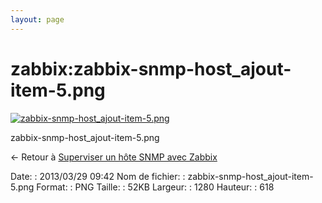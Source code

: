 ```yaml
---
layout: page
---
```


zabbix:zabbix-snmp-host\_ajout-item-5.png
=========================================

[![zabbix-snmp-host\_ajout-item-5.png](..//assets/media/zabbix/zabbix-snmp-host_ajout-item-5.png@cache=&w=900&h=434 "zabbix-snmp-host_ajout-item-5.png")](..//assets/media/zabbix/zabbix-snmp-host_ajout-item-5.png@cache= "Afficher le fichier original")

zabbix-snmp-host\_ajout-item-5.png

← Retour à [Superviser un hôte SNMP avec
Zabbix](../../zabbix/zabbix-snmp-host.html "zabbix:zabbix-snmp-host")

Date:
:   2013/03/29 09:42
Nom de fichier:
:   zabbix-snmp-host\_ajout-item-5.png
Format:
:   PNG
Taille:
:   52KB
Largeur:
:   1280
Hauteur:
:   618

